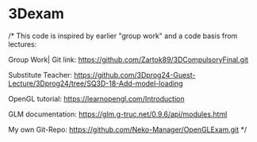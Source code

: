# 3Dexam
 
 /*
This code is inspired by earlier "group work" and a code basis from lectures:

Group Work| Git link: https://github.com/Zartok89/3DCompulsoryFinal.git 

Substitute Teacher: https://github.com/3Dprog24-Guest-Lecture/3Dprog24/tree/SQ3D-18-Add-model-loading 

OpenGL tutorial: https://learnopengl.com/Introduction  

GLM documentation: https://glm.g-truc.net/0.9.6/api/modules.html 

My own Git-Repo: https://github.com/Neko-Manager/OpenGLExam.git
*/
